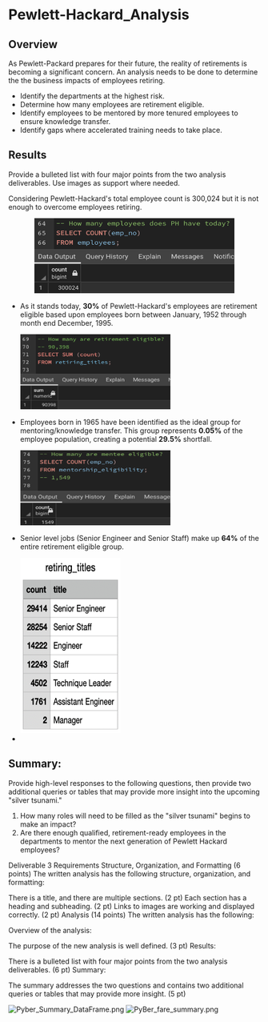# Pewlett-Hackard_Analysis

## Overview
As Pewlett-Packard prepares for their future, the reality of retirements is becoming a significant concern. An analysis needs to be done to determine the the business impacts of employees retiring.

* Identify the departments at the highest risk.
* Determine how many employees are retirement eligible.
* Identify employees to be mentored by more tenured employees to ensure knowledge transfer.
* Identify gaps where accelerated training needs to take place.


## Results

Provide a bulleted list with four major points from the two analysis deliverables. Use images as support where needed.

Considering Pewlett-Hackard's total employee count is 300,024 but it is not enough to overcome employees retiring. 
    <p align="center">
    <img src="images/Total_Employees.png" width="400" height="150">
    <p>

* As it stands today,  **30%** of Pewlett-Hackard's employees are retirement eligible based upon employees born between January, 1952 through month end December, 1995.

  <img src="images/Retirement_Eligible_Total.png" width="300" height="150"/> 

* Employees born in 1965 have been identified as the ideal group for mentoring/knowledge transfer. This group represents **0.05%** of the employee population, creating a potential **29.5%** shortfall.
      
  <img src="images/Mentee_Totals.png" width="300" height="150"/> 
      
* Senior level jobs (Senior Engineer and Senior Staff) make up **64%** of the entire retirement eligible group.
      
  <img src="images/Retirements_By_TItle.png" width="200" height="350"/>     
      
* 

## Summary: 

Provide high-level responses to the following questions, then provide two additional queries or tables that may provide more insight into the upcoming "silver tsunami."

1. How many roles will need to be filled as the "silver tsunami" begins to make an impact?
2. Are there enough qualified, retirement-ready employees in the departments to mentor the next generation of Pewlett Hackard employees?


Deliverable 3 Requirements
Structure, Organization, and Formatting (6 points)
The written analysis has the following structure, organization, and formatting:

There is a title, and there are multiple sections. (2 pt)
Each section has a heading and subheading. (2 pt)
Links to images are working and displayed correctly. (2 pt)
Analysis (14 points)
The written analysis has the following:

Overview of the analysis:

The purpose of the new analysis is well defined. (3 pt)
Results:

There is a bulleted list with four major points from the two analysis deliverables. (6 pt)
Summary:

The summary addresses the two questions and contains two additional queries or tables that may provide more insight. (5 pt)


![Pyber_Summary_DataFrame.png](analysis/Pyber_Summary_DataFrame.png)
![PyBer_fare_summary.png](analysis/PyBer_fare_summary.png)
